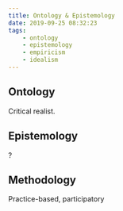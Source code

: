 ```yaml
---
title: Ontology & Epistemology
date: 2019-09-25 08:32:23
tags:
	- ontology
	- epistemology
	- empiricism
	- idealism
---
```


## Ontology

Critical realist.

## Epistemology

?

## Methodology

Practice-based, participatory
